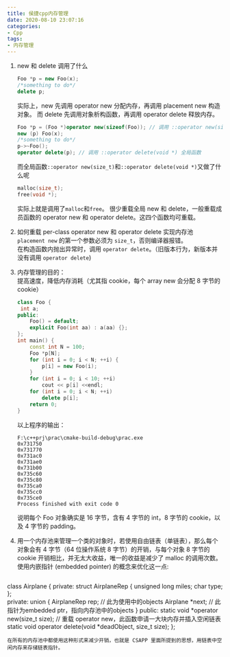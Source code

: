 ```yaml
---
title: 侯捷cpp内存管理
date: 2020-08-10 23:07:16
categories:
- Cpp
tags:
- 内存管理
---
```

1. new 和 delete 调用了什么
   ```c++
   Foo *p = new Foo(x);
   /*something to do*/
   delete p;
   ```
   实际上，new 先调用 operator new 分配内存，再调用 placement new 构造对象。
   而 delete 先调用对象析构函数，再调用 operator delete 释放内存。
   ```c++
   Foo *p = (Foo *)operator new(sizeof(Foo)); // 调用 ::operator new(size_t) 全局函数
   new (p) Foo(x);
   /*something to do*/
   p->~Foo();
   operator delete(p); // 调用 ::operator delete(void *) 全局函数
   ```
   而全局函数`::operator new(size_t)`和`::operator delete(void *)`又做了什么呢
   ```c++
   malloc(size_t);
   free(void *);
   ```
   实际上就是调用了`malloc`和`free`。
   很少重载全局 new 和 delete，一般重载成员函数的 operator new 和 operator delete。这四个函数均可重载。
   
2. 如何重载 per-class operator new 和 operator delete 实现内存池  
   `placement new` 的第一个参数必须为 `size_t`，否则编译器报错。  
   在构造函数内抛出异常时，调用 `operator delete`。（旧版本行为，新版本并没有调用 `operator delete`)  
   
3. 内存管理的目的：  
   提高速度，降低内存消耗（尤其指 cookie，每个 array new 会分配 8 字节的 cookie） 
   ```c++
   class Foo {
    int a;
   public:
       Foo() = default;
       explicit Foo(int aa) : a(aa) {};
   };
   int main() {
       const int N = 100;
       Foo *p[N];
       for (int i = 0; i < N; ++i) {
           p[i] = new Foo(i);
       }
       for (int i = 0; i < 10; ++i)
           cout << p[i] <<endl;
       for (int i = 0; i < N; ++i)
           delete p[i];
       return 0;
   }
   ```
   以上程序的输出：
   ```
   F:\c++prj\prac\cmake-build-debug\prac.exe
   0x731750
   0x731770
   0x731ac0
   0x731ae0
   0x731b00
   0x735c60
   0x735c80
   0x735ca0
   0x735cc0
   0x735ce0
   Process finished with exit code 0
   ```
   说明每个 Foo 对象确实是 16 字节，含有 4 字节的 int，8 字节的 cookie，以及 4 字节的 padding。
   
4. 用一个内存池来管理一个类的对象时，若使用自由链表（单链表），那么每个对象会有 4 字节（64 位操作系统 8 字节）的开销，与每个对象 8 字节的 cookie 开销相比，并无太大收益，唯一的收益是减少了 malloc 的调用次数。  
   使用内嵌指针 (embedded pointer) 的概念来优化这一点:  
   ```c++
class Airplane {
   private:
       struct AirplaneRep {
           unsigned long miles;
           char type;
       };    
   private:
       union {
           AirplaneRep rep; // 此为使用中的objects
           Airplane *next; // 此指针为embedded ptr，指向内存池中的objects
       }
   public:
       static void *operator new(size_t size); // 重载 operator new，此函数申请一大块内存并插入空闲链表
       static void operator delete(void *deadObject, size_t size);
   };
   ```
   在所有的内存池中都使用这种形式来减少开销，也就是 CSAPP 里面所提到的思想，用链表中空闲内存来存储链表指针。

